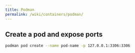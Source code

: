 ```yaml
---
title: Podman
permalink: /wiki/containers/podman/
---
```

## Create a pod and expose ports

```bash
podman pod create --name pod-name -p 127.0.0.1:3306:3306
```